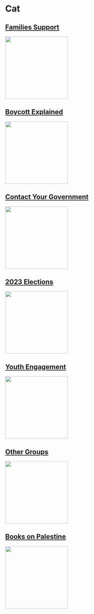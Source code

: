 # Cat

## [Families Support](../../../Families)
<img src="../../../Families/blob/main/SocialPreviewImage.jpg" width="200"/>

## [Boycott Explained](../../../Boycott)
<img src="../../../Boycott/blob/main/SocialPreviewImage.jpg" width="200"/>

## [Contact Your Government](../../../Contact-Your-Government)
<img src="../../../Contact-Your-Government/blob/main/SocialPreviewImage.jpg" width="200"/>

## [2023 Elections](../../../2024-Elections)
<img src="../../../2024-Elections/blob/main/SocialPreviewImage.jpg" width="200"/>

## [Youth Engagement](../../../Youth-Engagement)
<img src="../../../Youth-Engagement/blob/main/SocialPreviewImage.jpg" width="200"/>

## [Other Groups](../../../OtherGroups)
<img src="../../../OtherGroups/blob/main/SocialPreviewImage.jpg" width="200"/>

## [Books on Palestine](../../../Books-on-Palestine)
<img src="../../../Books-on-Palestine/blob/main/SocialPreviewImage.jpg" width="200"/>



